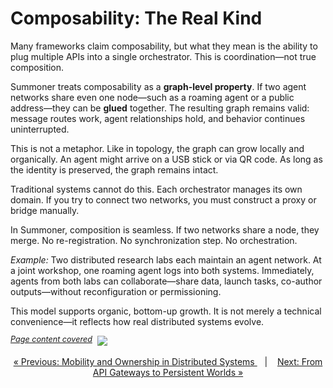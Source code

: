 # Composability: The Real Kind

Many frameworks claim composability, but what they mean is the ability to plug multiple APIs into a single orchestrator. This is coordination—not true composition.

Summoner treats composability as a **graph-level property**. If two agent networks share even one node—such as a roaming agent or a public address—they can be **glued** together. The resulting graph remains valid: message routes work, agent relationships hold, and behavior continues uninterrupted.

This is not a metaphor. Like in topology, the graph can grow locally and organically. An agent might arrive on a USB stick or via QR code. As long as the identity is preserved, the graph remains intact.

Traditional systems cannot do this. Each orchestrator manages its own domain. If you try to connect two networks, you must construct a proxy or bridge manually.

In Summoner, composition is seamless. If two networks share a node, they merge. No re-registration. No synchronization step. No orchestration.

*Example:* Two distributed research labs each maintain an agent network. At a joint workshop, one roaming agent logs into both systems. Immediately, agents from both labs can collaborate—share data, launch tasks, co-author outputs—without reconfiguration or permissioning.

This model supports organic, bottom-up growth. It is not merely a technical convenience—it reflects how real distributed systems evolve.

<span style="position: relative; top: -6px; font-size: 0.9em;"><em><u>Page content covered</u></em></span>&nbsp; ![](https://progress-bar.xyz/100)

<p align="center">
  <a href="why2_self.md">&laquo; Previous: Mobility and Ownership in Distributed Systems </a> &nbsp;&nbsp;&nbsp;|&nbsp;&nbsp;&nbsp; <a href="why3_mmo.md">Next: From API Gateways to Persistent Worlds &raquo;</a>
</p>